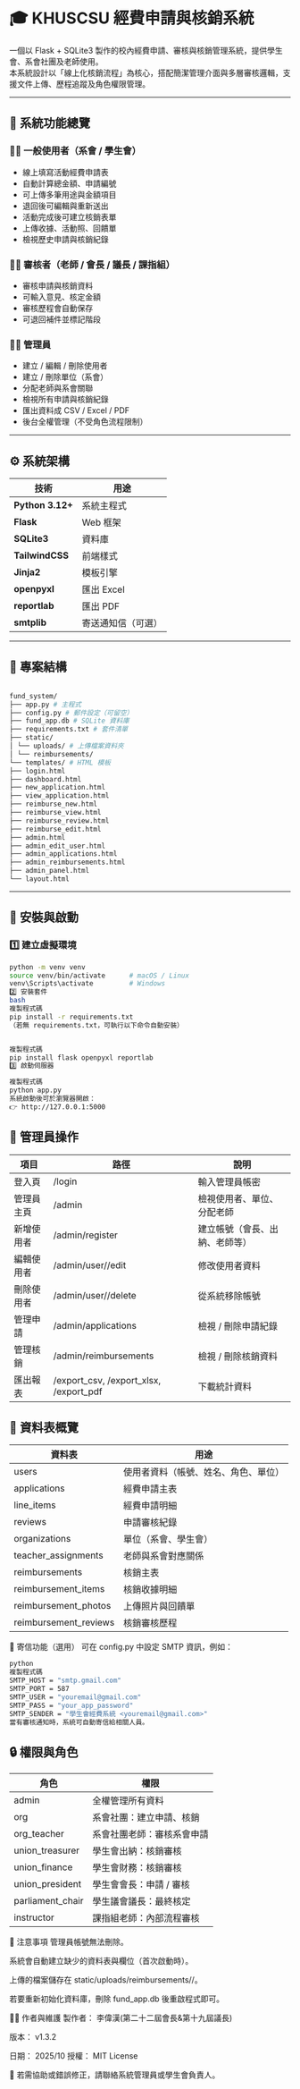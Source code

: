 # 🎓 KHUSCSU 經費申請與核銷系統

一個以 Flask + SQLite3 製作的校內經費申請、審核與核銷管理系統，提供學生會、系會社團及老師使用。  
本系統設計以「線上化核銷流程」為核心，搭配簡潔管理介面與多層審核邏輯，支援文件上傳、歷程追蹤及角色權限管理。

---

## 🧩 系統功能總覽

### 🧑‍💻 一般使用者（系會 / 學生會）
- 線上填寫活動經費申請表  
- 自動計算總金額、申請編號  
- 可上傳多筆用途與金額項目  
- 退回後可編輯與重新送出  
- 活動完成後可建立核銷表單  
- 上傳收據、活動照、回饋單  
- 檢視歷史申請與核銷紀錄  

### 🧑‍🏫 審核者（老師 / 會長 / 議長 / 課指組）
- 審核申請與核銷資料  
- 可輸入意見、核定金額  
- 審核歷程會自動保存  
- 可退回補件並標記階段  

### 🧑‍🔧 管理員
- 建立 / 編輯 / 刪除使用者  
- 建立 / 刪除單位（系會）  
- 分配老師與系會關聯  
- 檢視所有申請與核銷紀錄  
- 匯出資料成 CSV / Excel / PDF  
- 後台全權管理（不受角色流程限制）

---

## ⚙️ 系統架構

| 技術 | 用途 |
|------|------|
| **Python 3.12+** | 系統主程式 |
| **Flask** | Web 框架 |
| **SQLite3** | 資料庫 |
| **TailwindCSS** | 前端樣式 |
| **Jinja2** | 模板引擎 |
| **openpyxl** | 匯出 Excel |
| **reportlab** | 匯出 PDF |
| **smtplib** | 寄送通知信（可選） |

---

## 📁 專案結構
```bash

fund_system/
├── app.py # 主程式
├── config.py # 郵件設定（可留空）
├── fund_app.db # SQLite 資料庫
├── requirements.txt # 套件清單
├── static/
│ └── uploads/ # 上傳檔案資料夾
│ └── reimbursements/
└── templates/ # HTML 模板
├── login.html
├── dashboard.html
├── new_application.html
├── view_application.html
├── reimburse_new.html
├── reimburse_view.html
├── reimburse_review.html
├── reimburse_edit.html
├── admin.html
├── admin_edit_user.html
├── admin_applications.html
├── admin_reimbursements.html
├── admin_panel.html
└── layout.html
```


---

## 🚀 安裝與啟動

### 1️⃣ 建立虛擬環境
```bash
python -m venv venv
source venv/bin/activate      # macOS / Linux
venv\Scripts\activate         # Windows
2️⃣ 安裝套件
bash
複製程式碼
pip install -r requirements.txt
（若無 requirements.txt，可執行以下命令自動安裝）


複製程式碼
pip install flask openpyxl reportlab
3️⃣ 啟動伺服器

複製程式碼
python app.py
系統啟動後可於瀏覽器開啟：
👉 http://127.0.0.1:5000
```
## 🧠 管理員操作

|項目|路徑|說明
|---|---|---
|登入頁	|/login|輸入管理員帳密
|管理員主頁|/admin|檢視使用者、單位、分配老師
|新增使用者|/admin/register|建立帳號（會長、出納、老師等）
|編輯使用者|/admin/user/<id>/edit|修改使用者資料
|刪除使用者|/admin/user/<id>/delete|從系統移除帳號
|管理申請|/admin/applications|檢視 / 刪除申請紀錄
|管理核銷|/admin/reimbursements|檢視 / 刪除核銷資料
|匯出報表|/export_csv, /export_xlsx, /export_pdf|	下載統計資料

## 🧾 資料表概覽

|資料表|用途|
|---|---|
|users|使用者資料（帳號、姓名、角色、單位）|
|applications|經費申請主表|
|line_items|經費申請明細|
|reviews|申請審核紀錄|
|organizations|單位（系會、學生會）|
|teacher_assignments|老師與系會對應關係|
|reimbursements|核銷主表|
|reimbursement_items|核銷收據明細|
|reimbursement_photos|上傳照片與回饋單|
|reimbursement_reviews|核銷審核歷程|

📧 寄信功能（選用）
可在 config.py 中設定 SMTP 資訊，例如：
```bash
python
複製程式碼
SMTP_HOST = "smtp.gmail.com"
SMTP_PORT = 587
SMTP_USER = "youremail@gmail.com"
SMTP_PASS = "your_app_password"
SMTP_SENDER = "學生會經費系統 <youremail@gmail.com>"
當有審核通知時，系統可自動寄信給相關人員。
```
## 🔒 權限與角色
角色|權限
|---|---|
admin|全權管理所有資料
org|系會社團：建立申請、核銷
org_teacher|	系會社團老師：審核系會申請
union_treasurer|	學生會出納：核銷審核
union_finance	|學生會財務：核銷審核
union_president	|學生會會長：申請 / 審核
parliament_chair|	學生議會議長：最終核定
instructor	|課指組老師：內部流程審核

🧹 注意事項
管理員帳號無法刪除。

系統會自動建立缺少的資料表與欄位（首次啟動時）。

上傳的檔案儲存在 static/uploads/reimbursements/<id>/。

若要重新初始化資料庫，刪除 fund_app.db 後重啟程式即可。

🧑‍💼 作者與維護
製作者： 李偉漢(第二十二屆會長&第十九屆議長)

版本： v1.3.2

日期： 2025/10
授權： MIT License

💬 若需協助或錯誤修正，請聯絡系統管理員或學生會負責人。
